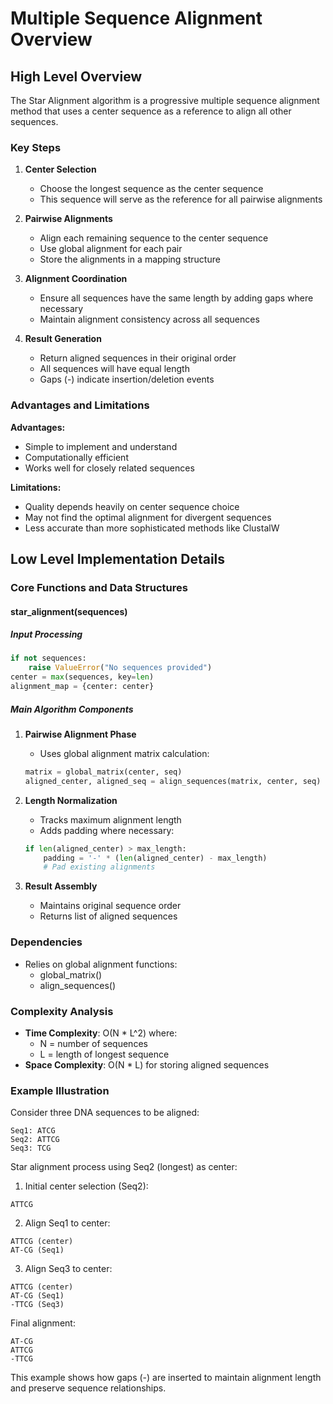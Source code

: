 # Multiple Sequence Alignment Overview

## High Level Overview

The Star Alignment algorithm is a progressive multiple sequence alignment method that uses a center sequence as a reference to align all other sequences.

### Key Steps

1. **Center Selection**
   - Choose the longest sequence as the center sequence
   - This sequence will serve as the reference for all pairwise alignments

2. **Pairwise Alignments**
   - Align each remaining sequence to the center sequence
   - Use global alignment for each pair
   - Store the alignments in a mapping structure

3. **Alignment Coordination**
   - Ensure all sequences have the same length by adding gaps where necessary
   - Maintain alignment consistency across all sequences

4. **Result Generation**
   - Return aligned sequences in their original order
   - All sequences will have equal length
   - Gaps (-) indicate insertion/deletion events

### Advantages and Limitations

**Advantages:**
- Simple to implement and understand
- Computationally efficient
- Works well for closely related sequences

**Limitations:**
- Quality depends heavily on center sequence choice
- May not find the optimal alignment for divergent sequences
- Less accurate than more sophisticated methods like ClustalW

## Low Level Implementation Details

### Core Functions and Data Structures

#### star_alignment(sequences)

##### Input Processing
```python
if not sequences:
    raise ValueError("No sequences provided")
center = max(sequences, key=len)
alignment_map = {center: center}
```

##### Main Algorithm Components

1. **Pairwise Alignment Phase**
   - Uses global alignment matrix calculation:
   ```python
   matrix = global_matrix(center, seq)
   aligned_center, aligned_seq = align_sequences(matrix, center, seq)
   ```

2. **Length Normalization**
   - Tracks maximum alignment length
   - Adds padding where necessary:
   ```python
   if len(aligned_center) > max_length:
       padding = '-' * (len(aligned_center) - max_length)
       # Pad existing alignments
   ```

3. **Result Assembly**
   - Maintains original sequence order
   - Returns list of aligned sequences

### Dependencies

- Relies on global alignment functions:
  - global_matrix()
  - align_sequences()

### Complexity Analysis
- **Time Complexity**: O(N * L^2) where:
  - N = number of sequences
  - L = length of longest sequence
- **Space Complexity**: O(N * L) for storing aligned sequences

### Example Illustration

Consider three DNA sequences to be aligned:
```
Seq1: ATCG
Seq2: ATTCG
Seq3: TCG
```

Star alignment process using Seq2 (longest) as center:

1. Initial center selection (Seq2):
```
ATTCG
```

2. Align Seq1 to center:
```
ATTCG (center)
AT-CG (Seq1)
```

3. Align Seq3 to center:
```
ATTCG (center)
AT-CG (Seq1)
-TTCG (Seq3)
```

Final alignment:
```
AT-CG
ATTCG
-TTCG
```

This example shows how gaps (-) are inserted to maintain alignment length and preserve sequence relationships.
